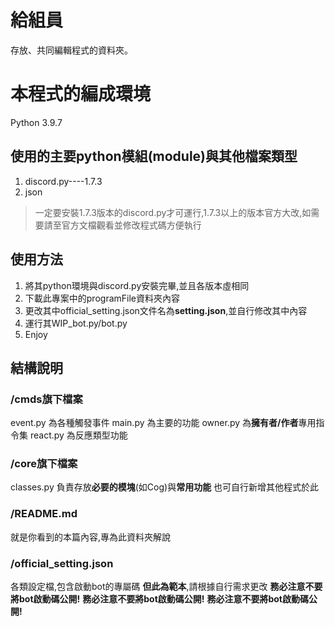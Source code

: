 # 給組員
存放、共同編輯程式的資料夾。

# 本程式的編成環境
Python 3.9.7

## 使用的主要python模組(module)與其他檔案類型
1. discord.py----1.7.3
2. json
> 一定要安裝1.7.3版本的discord.py才可運行,1.7.3以上的版本官方大改,如需要請至官方文檔觀看並修改程式碼方便執行

## 使用方法
1. 將其python環境與discord.py安裝完畢,並且各版本虛相同
2. 下載此專案中的programFile資料夾內容
3. 更改其中official_setting.json文件名為**setting.json**,並自行修改其中內容
4. 運行其WIP_bot.py/bot.py
5. Enjoy

## 結構說明

### /cmds旗下檔案
event.py 為各種觸發事件
main.py 為主要的功能
owner.py 為**擁有者/作者**專用指令集
react.py 為反應類型功能

### /core旗下檔案
classes.py 負責存放**必要的模塊**(如Cog)與**常用功能**
也可自行新增其他程式於此


### /README.md
就是你看到的本篇內容,專為此資料夾解說

### /official_setting.json
各類設定檔,包含啟動bot的專屬碼
**但此為範本**,請根據自行需求更改
**務必注意不要將bot啟動碼公開!**
**務必注意不要將bot啟動碼公開!**
**務必注意不要將bot啟動碼公開!**

